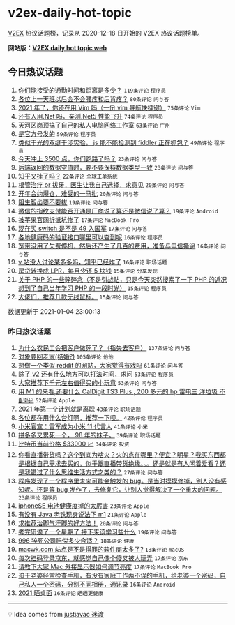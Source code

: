 # v2ex-daily-hot-topic

[V2EX](https://www.v2ex.com/) 热议话题榜，记录从 2020-12-18 日开始的 V2EX 热议话题榜单。

**网站版：[V2EX daily hot topic web](https://realleonardo.github.io/v2ex-daily-hot-topic-web/)**

## 今日热议话题

<!-- TODAY BEGIN -->

1. [你们能接受的通勤时间和距离是多少？](https://www.v2ex.com/t/741512) `119条评论` `程序员`
1. [各位上一天班以后会不会腰疼和后背疼？](https://www.v2ex.com/t/741348) `80条评论` `问与答`
1. [2021 年了，你还在用 Vim 吗（一份 vim 导航快捷键）](https://www.v2ex.com/t/741463) `75条评论` `Vim`
1. [还有人用.Net 吗，亲测.Net5 性能飞升](https://www.v2ex.com/t/741550) `74条评论` `程序员`
1. [天河区岗顶搞了自己的私人电脑网络工作室](https://www.v2ex.com/t/741438) `63条评论` `广州`
1. [是官方号发的](https://www.v2ex.com/t/741630) `59条评论` `程序员`
1. [类似于光的双缝干涉实验， js 能不能检测到 fiddler 正在抓包？](https://www.v2ex.com/t/741356) `49条评论` `程序员`
1. [今天冲上 3500 点，你们跑路了吗？](https://www.v2ex.com/t/741530) `23条评论` `问与答`
1. [后端返回的数据空值时，要不要保持数据类型一致](https://www.v2ex.com/t/741415) `23条评论` `问与答`
1. [知乎又挂了吗？](https://www.v2ex.com/t/741583) `22条评论` `全球工单系统`
1. [根管治疗 or 拔牙，医生让我自己选择，求意见](https://www.v2ex.com/t/741483) `20条评论` `问与答`
1. [开年合约爆仓，难受的一马批](https://www.v2ex.com/t/741436) `20条评论` `问与答`
1. [阻生智齿要不要拔](https://www.v2ex.com/t/741527) `19条评论` `问与答`
1. [微信的指纹支付能否开通是厂商说了算还是微信说了算？](https://www.v2ex.com/t/741432) `19条评论` `Android`
1. [被苹果官网折抵坑惨了](https://www.v2ex.com/t/741452) `17条评论` `MacBook Pro`
1. [现在买 switch 是不是 49 入国军](https://www.v2ex.com/t/741420) `17条评论` `问与答`
1. [各地健康码的验证接口哪里可以查到呢](https://www.v2ex.com/t/741540) `16条评论` `程序员`
1. [宽带没用了欠费停机，然后还产生了几百的费用，准备与电信撕逼](https://www.v2ex.com/t/741449) `16条评论` `问与答`
1. [v 站没人讨论某多多吗，知乎已经炸了](https://www.v2ex.com/t/741417) `16条评论` `职场话题`
1. [房贷转换成 LPR，每月少还 5 块钱](https://www.v2ex.com/t/741585) `15条评论` `分享发现`
1. [关于 PHP 的一些碎碎念（不是引战贴，只是今天突然搜索了一下 PHP 的近况想到了自己当年学习 PHP 的一段时光）](https://www.v2ex.com/t/741578) `15条评论` `程序员`
1. [大佬们，推荐几款无线鼠标。](https://www.v2ex.com/t/741517) `15条评论` `问与答`

数据更新于 2021-01-04 23:00:13

<!-- TODAY END -->

### 昨日热议话题

<!-- YESTERDAY BEGIN -->

1. [为什么农民工会把客户做死了？（指失去客户）](https://www.v2ex.com/t/741218) `137条评论` `问与答`
1. [对象要回老家(结婚?)](https://www.v2ex.com/t/741194) `105条评论` `他他`
1. [想做一个类似 reddit 的网站，大家觉得有戏吗](https://www.v2ex.com/t/741208) `61条评论` `问与答`
1. [除了 v2 还有什么地方可以打法时间，求问](https://www.v2ex.com/t/741168) `53条评论` `程序员`
1. [大家推荐下千元左右值得买的小玩意](https://www.v2ex.com/t/741221) `53条评论` `问与答`
1. [用 M1 的来看,还要什么 CalDigit TS3 Plus , 200 多元的 hp 雷电三 洋垃圾 不配吗?](https://www.v2ex.com/t/741207) `52条评论` `Apple`
1. [2021 年第一个计划就是离职](https://www.v2ex.com/t/741147) `43条评论` `职场话题`
1. [各位都在用什么台灯啊，推荐一下呗。](https://www.v2ex.com/t/741253) `42条评论` `程序员`
1. [小米官宣：雷军成为小米 11 代言人](https://www.v2ex.com/t/741252) `41条评论` `小米`
1. [拼多多又累死一个， 98 年的妹子。](https://www.v2ex.com/t/741312) `39条评论` `职场话题`
1. [比特币当前价格 $33000 📈](https://www.v2ex.com/t/741190) `34条评论` `投资`
1. [你看直播带货吗？这个到底为啥火？火的点在哪里？便宜？明星？我买东西都是根据自己需求去买的，似乎跟直播带货绝缘。。。还是就是有人闲着爱看？还是我错过了什么思维生活方式之类的？](https://www.v2ex.com/t/741316) `27条评论` `问与答`
1. [程序发现了一个程序里未来可能会触发的 bug。是当时摸摸修掉，别人没有感知呢。还是等 bug 发作了，去修复它，让别人觉得解决了一个重大的问题。](https://www.v2ex.com/t/741294) `23条评论` `程序员`
1. [iphoneSE 电池健康度掉的太厉害](https://www.v2ex.com/t/741251) `23条评论` `Apple`
1. [有没有 Java 老铁现身说法下 m1](https://www.v2ex.com/t/741149) `21条评论` `Apple`
1. [求推荐治脚气汗脚的好方法！](https://www.v2ex.com/t/741263) `20条评论` `问与答`
1. [考完研浪了一个星期了 接下来该学习些什么](https://www.v2ex.com/t/741152) `19条评论` `问与答`
1. [996 猝死公司赔偿多少合适？](https://www.v2ex.com/t/741309) `18条评论` `健康`
1. [macwk.com 站点是不是得罪的软件商太多了?](https://www.v2ex.com/t/741280) `18条评论` `macOS`
1. [每次扫码登录京东，就感觉自己像个傻叉被人玩弄](https://www.v2ex.com/t/741220) `17条评论` `京东`
1. [请教下大家 Mac 外接显示器如何调节亮度](https://www.v2ex.com/t/741155) `17条评论` `MacBook Pro`
1. [迫于老婆经常检查手机，有没有家庭工作两不误的手机，给老婆一个密码，自己私人一个密码，分别不同相册，通讯录](https://www.v2ex.com/t/741328) `16条评论` `Android`
1. [2021 晒桌面](https://www.v2ex.com/t/741275) `16条评论` `晒晒更健康`

<!-- YESTERDAY END -->

---

💡 Idea comes from [justjavac 迷渡](https://github.com/justjavac/)
